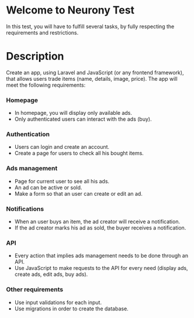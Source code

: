 # Welcome to Neurony Test

In this test, you will have to fulfill several tasks, by fully respecting the requirements and restrictions.

# Description

Create an app, using Laravel and JavaScript (or any frontend framework), that allows users trade items (name, details, image, price). The app will meet the following requirements:

### Homepage

* In homepage, you will display only available ads.
* Only authenticated users can interact with the ads (buy).

### Authentication

* Users can login and create an account.
* Create a page for users to check all his bought items.

### Ads management

* Page for current user to see all his ads.
* An ad can be active or sold.
* Make a form so that an user can create or edit an ad.

### Notifications

* When an user buys an item, the ad creator will receive a notification.
* If the ad creator marks his ad as sold, the buyer receives a notification.

### API

* Every action that implies ads management needs to be done through an API.
* Use JavaScript to make requests to the API for every need (display ads, create ads, edit ads, buy ads).

### Other requirements

* Use input validations for each input.
* Use migrations in order to create the database.
